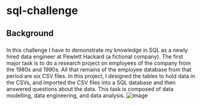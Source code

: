 # sql-challenge
## Background
### 
In this challenge I have to demonstrate my knowledge in SQL as a newly hired data engineer at Pewlett Hackard (a fictional company). The first major task is to do a research project on employees of the company from the 1980s and 1990s. All that remains of the employee database from that period are six CSV files. In this project, I designed the tables to hold data in the CSVs, and imported the CSV files into a SQL database and then answered questions about the data. This task is composed of data modelling, data engineering, and data analysis.
![image](https://user-images.githubusercontent.com/111699427/209871577-0817fe74-464a-4028-9194-74941277a487.png)
